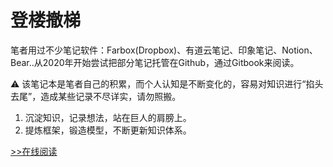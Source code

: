 登楼撤梯
========

笔者用过不少笔记软件：Farbox(Dropbox)、有道云笔记、印象笔记、Notion、Bear..从2020年开始尝试把部分笔记托管在Github，通过Gitbook来阅读。

:warning: 该笔记本是笔者自己的积累，而个人认知是不断变化的，容易对知识进行“掐头去尾”，造成某些记录不尽详实，请勿照搬。

1. 沉淀知识，记录想法，站在巨人的肩膀上。
2. 提炼框架，锻造模型，不断更新知识体系。

[>>在线阅读](https://funsoul.gitbook.io/notebook/)
